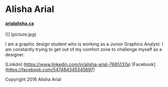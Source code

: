 # Alisha Arial

#### [arialalisha.ca](https://arialalisha.ca)

![] (picture.jpg)

I am a graphic design student who is working as a Junior Graphics Analyst. I am constantly trying to get out of my comfort zone to challenge myself as a designer.

[Linkdn] (https://www.linkedin.com/in/alisha-arial-7685137a)
[Facebook] (https://facebook.com/547484345345697)

Copyright 2016 Alisha Arial
